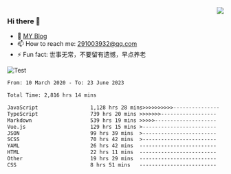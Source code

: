 <img align='right' src='https://github-readme-stats.vercel.app/api?username=niaogege&show_icons=true&theme=radical'/>

### Hi there 👋

- 🌱 [MY Blog](https://bythewayer.com/)
- 📫 How to reach me: 291003932@qq.com
- ⚡ Fun fact:  世事无常，不要留有遗憾，早点养老

![Test](https://github-readme-stats.vercel.app/api/top-langs/?username=niaogege&layout=compact)

<!--START_SECTION:waka-->

```txt
From: 10 March 2020 - To: 23 June 2023

Total Time: 2,816 hrs 14 mins

JavaScript                 1,128 hrs 28 mins>>>>>>>>>>---------------   40.07 %
TypeScript                 739 hrs 20 mins >>>>>>>------------------   26.25 %
Markdown                   539 hrs 19 mins >>>>>--------------------   19.15 %
Vue.js                     129 hrs 15 mins >------------------------   04.59 %
JSON                       99 hrs 39 mins  >------------------------   03.54 %
SCSS                       70 hrs 42 mins  >------------------------   02.51 %
YAML                       26 hrs 42 mins  -------------------------   00.95 %
HTML                       22 hrs 11 mins  -------------------------   00.79 %
Other                      19 hrs 29 mins  -------------------------   00.69 %
CSS                        8 hrs 51 mins   -------------------------   00.31 %
```

<!--END_SECTION:waka-->
